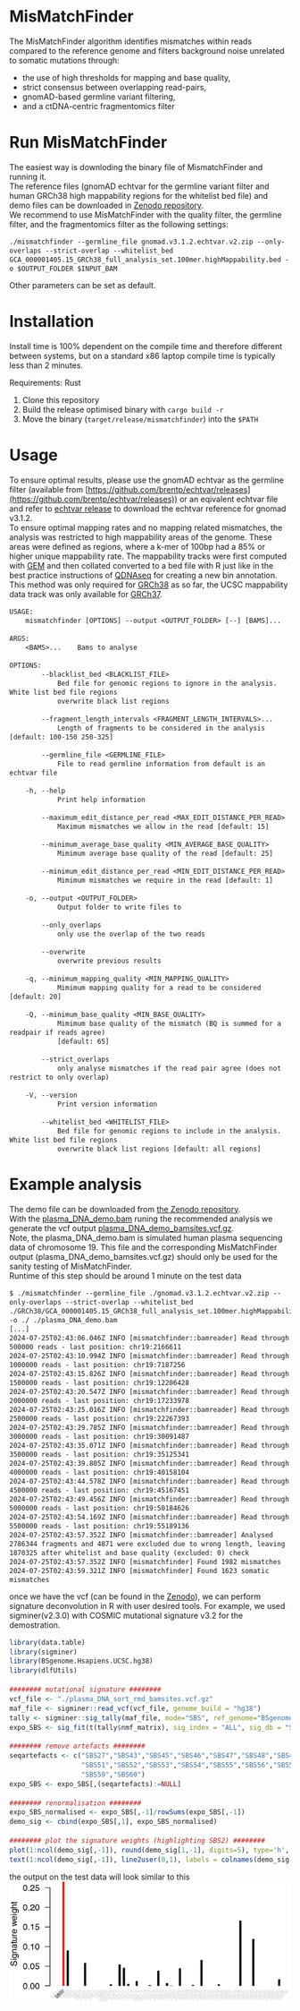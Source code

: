 # MisMatchFinder
The MisMatchFinder algorithm identifies mismatches within reads compared to the reference genome and filters background noise unrelated to somatic mutations through:
 * the use of high thresholds for mapping and base quality,
 * strict consensus between overlapping read-pairs,
 * gnomAD-based germline variant filtering​,
 * and a ctDNA-centric fragmentomics filter


# Run MisMatchFinder
The easiest way is downloding the binary file of MismatchFinder and running it.  
The reference files (gnomAD echtvar for the germline variant filter and human GRCh38 high mappability regions for the whitelist bed file) and demo files can be downloaded in [Zenodo repository](https://zenodo.org/records/12754454).  
We recommend to use MisMatchFinder with the quality filter, the germline filter, and the fragmentomics filter as the following settings:  
```
./mismatchfinder --germline_file gnomad.v3.1.2.echtvar.v2.zip --only-overlaps --strict-overlap --whitelist_bed GCA_000001405.15_GRCh38_full_analysis_set.100mer.highMappability.bed -o $OUTPUT_FOLDER $INPUT_BAM
```
Other parameters can be set as default. 

# Installation
Install time is 100% dependent on the compile time and therefore different between systems, but on a standard x86 laptop compile time is typically less than 2 minutes.

Requirements: Rust

1. Clone this repository
2. Build the release optimised binary with ```cargo build -r```
3. Move the binary (```target/release/mismatchfinder```) into the ```$PATH```

# Usage

To ensure optimal results, please use the gnomAD echtvar as the germline filter (available from [https://github.com/brentp/echtvar/releases](https://github.com/brentp/echtvar/releases)) or an eqivalent echtvar file and refer to [echtvar release](https://github.com/brentp/echtvar/releases/tag/v0.1.9) to download the echtvar reference for gnomad v3.1.2.  
To ensure optimal mapping rates and no mapping related mismatches, the analysis was restricted to high mappability areas of the genome. These areas were defined as regions, where a k-mer of 100bp had a 85% or higher unique mappability rate. The mappability tracks were first computed with [GEM](https://doi.org/10.1371/journal.pone.0030377) and then collated converted to a bed file with R just like in the best practice instructions of [QDNAseq](https://doi.org/10.1101/gr.175141.114) for creating a new bin annotation. This method was only required for [GRCh38](https://genome.cshlp.org/content/27/5/849.long) as so far, the UCSC mappability data track was only available for [GRCh37](https://doi.org/10.1371/journal.pbio.1001091).
```
USAGE:
    mismatchfinder [OPTIONS] --output <OUTPUT_FOLDER> [--] [BAMS]...

ARGS:
    <BAMS>...    Bams to analyse

OPTIONS:
        --blacklist_bed <BLACKLIST_FILE>
            Bed file for genomic regions to ignore in the analysis. White list bed file regions
            overwrite black list regions

        --fragment_length_intervals <FRAGMENT_LENGTH_INTERVALS>...
            Length of fragments to be considered in the analysis [default: 100-150 250-325]

        --germline_file <GERMLINE_FILE>
            File to read germline information from default is an echtvar file

    -h, --help
            Print help information

        --maximum_edit_distance_per_read <MAX_EDIT_DISTANCE_PER_READ>
            Maximum mismatches we allow in the read [default: 15]

        --minimum_average_base_quality <MIN_AVERAGE_BASE_QUALITY>
            Mimimum average base quality of the read [default: 25]

        --minimum_edit_distance_per_read <MIN_EDIT_DISTANCE_PER_READ>
            Mimimum mismatches we require in the read [default: 1]

    -o, --output <OUTPUT_FOLDER>
            Output folder to write files to

        --only_overlaps
            only use the overlap of the two reads

        --overwrite
            overwrite previous results

    -q, --minimum_mapping_quality <MIN_MAPPING_QUALITY>
            Mimimum mapping quality for a read to be considered [default: 20]

    -Q, --minimum_base_quality <MIN_BASE_QUALITY>
            Mimimum base quality of the mismatch (BQ is summed for a readpair if reads agree)
            [default: 65]

        --strict_overlaps
            only analyse mismatches if the read pair agree (does not restrict to only overlap)

    -V, --version
            Print version information

        --whitelist_bed <WHITELIST_FILE>
            Bed file for genomic regions to include in the analysis. White list bed file regions
            overwrite black list regions [default: all regions]
```

# Example analysis

The demo file can be downloaded from [the Zenodo repository](https://doi.org/10.5281/zenodo.12754454).  
With the [plasma_DNA_demo.bam](https://doi.org/10.5281/zenodo.12754454) runing the recommended analysis we generate the vcf output [plasma_DNA_demo_bamsites.vcf.gz](https://doi.org/10.5281/zenodo.12754454).  
Note, the plasma_DNA_demo.bam is simulated human plasma sequencing data of chromosome 19. This file and the corresponding MisMatchFinder output (plasma_DNA_demo_bamsites.vcf.gz) should only be used for the sanity testing of MisMatchFinder.  
Runtime of this step should be around 1 minute on the test data
```
$ ./mismatchfinder --germline_file ./gnomad.v3.1.2.echtvar.v2.zip --only-overlaps --strict-overlap --whitelist_bed ./GRCh38/GCA_000001405.15_GRCh38_full_analysis_set.100mer.highMappability.bed -o ./ ./plasma_DNA_demo.bam
[...]
2024-07-25T02:43:06.046Z INFO [mismatchfinder::bamreader] Read through 500000 reads - last position: chr19:2166611
2024-07-25T02:43:10.994Z INFO [mismatchfinder::bamreader] Read through 1000000 reads - last position: chr19:7187256
2024-07-25T02:43:15.826Z INFO [mismatchfinder::bamreader] Read through 1500000 reads - last position: chr19:12206428
2024-07-25T02:43:20.547Z INFO [mismatchfinder::bamreader] Read through 2000000 reads - last position: chr19:17233978
2024-07-25T02:43:25.016Z INFO [mismatchfinder::bamreader] Read through 2500000 reads - last position: chr19:22267393
2024-07-25T02:43:29.785Z INFO [mismatchfinder::bamreader] Read through 3000000 reads - last position: chr19:30091487
2024-07-25T02:43:35.071Z INFO [mismatchfinder::bamreader] Read through 3500000 reads - last position: chr19:35125341
2024-07-25T02:43:39.805Z INFO [mismatchfinder::bamreader] Read through 4000000 reads - last position: chr19:40158104
2024-07-25T02:43:44.578Z INFO [mismatchfinder::bamreader] Read through 4500000 reads - last position: chr19:45167451
2024-07-25T02:43:49.456Z INFO [mismatchfinder::bamreader] Read through 5000000 reads - last position: chr19:50184626
2024-07-25T02:43:54.169Z INFO [mismatchfinder::bamreader] Read through 5500000 reads - last position: chr19:55189136
2024-07-25T02:43:57.352Z INFO [mismatchfinder::bamreader] Analysed 2786344 fragments and 4871 were excluded due to wrong length, leaving 1870325 after whitelist and base quality (excluded: 0) check
2024-07-25T02:43:57.352Z INFO [mismatchfinder] Found 1982 mismatches 
2024-07-25T02:43:59.321Z INFO [mismatchfinder] Found 1623 somatic mismatches
```

once we have the vcf (can be found in the [Zenodo](https://doi.org/10.5281/zenodo.12754454)), we can perform signature deconvolution in R with user desired tools. For example, we used sigminer(v2.3.0) with COSMIC mutational signature v3.2 for the demostration. 

```R
library(data.table)
library(sigminer)
library(BSgenome.Hsapiens.UCSC.hg38)
library(dlfUtils)

######## mutational signature ########
vcf_file <- "./plasma_DNA_sort_rmd_bamsites.vcf.gz"
maf_file <- sigminer::read_vcf(vcf_file, genome_build = "hg38")
tally <- sigminer::sig_tally(maf_file, mode="SBS", ref_genome="BSgenome.Hsapiens.UCSC.hg38")
expo_SBS <- sig_fit(t(tally$nmf_matrix), sig_index = "ALL", sig_db = "SBS", return_class = "data.table",type="absolute")

######## remove artefacts ########
seqartefacts <- c("SBS27","SBS43","SBS45","SBS46","SBS47","SBS48","SBS49","SBS50",
                  "SBS51","SBS52","SBS53","SBS54","SBS55","SBS56","SBS57","SBS58",
                  "SBS59","SBS60")
expo_SBS <- expo_SBS[,(seqartefacts):=NULL]

######## renormalisation ########
expo_SBS_normalised <- expo_SBS[,-1]/rowSums(expo_SBS[,-1])
demo_sig <- cbind(expo_SBS[,1], expo_SBS_normalised)

######## plot the signature weights (highlighting SBS2) ########
plot(1:ncol(demo_sig[,-1]), round(demo_sig[1,-1], digits=5), type='h', lwd=4, lend=1, col=ifelse(colnames(demo_sig[1,-1])=="SBS2", "red", "black"), xlab="", ylab="Signature weight", las=2, xaxt='n', bty='n')
text(1:ncol(demo_sig[,-1]), line2user(0,1), labels = colnames(demo_sig[,-1]), srt=45, adj=1, cex=0.5, xpd=TRUE, col=ifelse(colnames(demo_sig[1,-1])=="SBS2", "black", "lightgrey"))
```

the output on the test data will look similar to this
![plot](example/demo_signature.png)

